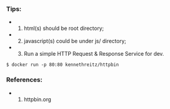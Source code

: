 
### Tips:
- 1. html(s) should be root directory;
- 2. javascript(s) could be under js/ directory;

- 3. Run a simple HTTP Request & Response Service for dev.
```
$ docker run -p 80:80 kennethreitz/httpbin
```

### References:
- 1. httpbin.org